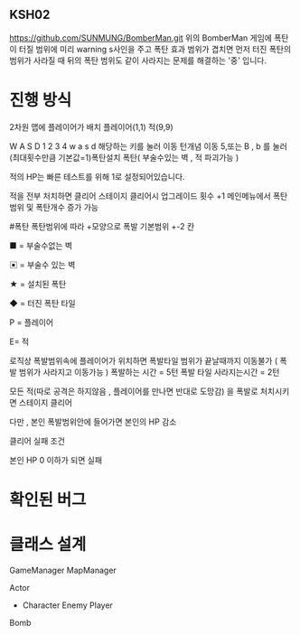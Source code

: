## KSH02
https://github.com/SUNMUNG/BomberMan.git
위의 BomberMan 게임에 폭탄이 터질 범위에 미리 warning s사인을 주고 폭탄 효과 범위가 겹치면 먼저 터진 폭탄의 범위가 사라질 때 뒤의 폭탄 범위도 같이 사라지는 문제를 해결하는 '중' 입니다.
# 진행 방식 

2차원 맵에 플레이어가 배치 
플레이어(1,1)
적(9,9)

W A S D 
1 2 3 4
w a s d
해당하는 키를 눌러 이동
턴개념 이동
5,또는 B , b 를 눌러 (최대횟수만큼 기본값=1)폭탄설치
폭탄( 부술수있는 벽 ,  적 파괴가능 )

적의 HP는 빠른 테스트를 위해 1로 설정되어있습니다.

적을 전부 처치하면 클리어
스테이지 클리어시 업그레이드 횟수 +1
메인메뉴에서 폭탄범위 및 폭탄개수 증가 가능

#폭탄
폭탄범위에 따라 +모양으로 폭발
기본범위 +-2 칸

■ = 부술수없는 벽

▣ = 부술수 있는 벽

★ = 설치된 폭탄

◆ = 터진 폭탄 타일

P = 플레이어

E= 적

로직상 폭발범위속에 플레이어가 위치하면 폭발타일 범위가 끝날때까지 이동불가
( 폭발 범위가 사라지고 이동가능 )
폭발하는 시간 = 5턴
폭발 타일 사라지는시간 = 2턴

모든 적(따로 공격은 하지않음 , 플레이어를 만나면 반대로 도망감)
을 폭발로 처치시키면 스테이지 클리어

다만 , 본인 폭발범위안에 들어가면 본인의 HP 감소

클리어 실패 조건 

본인 HP 0 이하가 되면 실패


# 확인된 버그



# 클래스 설계

GameManager
MapManager

Actor
- Character
	Enemy
	Player

Bomb

